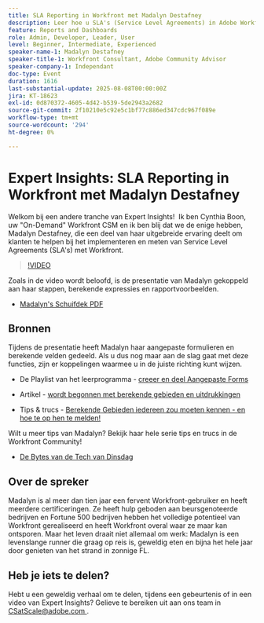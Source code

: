 ```yaml
---
title: SLA Reporting in Workfront met Madalyn Destafney
description: Leer hoe u SLA's (Service Level Agreements) in Adobe Workfront kunt implementeren en meten met deskundige tips van Madalyn Destafney, inclusief stapsgewijze instructies, berekende praktijkvoorbeelden en aanbevolen procedures voor aangepaste formulieren.
feature: Reports and Dashboards
role: Admin, Developer, Leader, User
level: Beginner, Intermediate, Experienced
speaker-name-1: Madalyn Destafney
speaker-title-1: Workfront Consultant, Adobe Community Advisor
speaker-company-1: Independant
doc-type: Event
duration: 1616
last-substantial-update: 2025-08-08T00:00:00Z
jira: KT-18623
exl-id: 0d870372-4605-4d42-b539-5de2943a2682
source-git-commit: 2f10210e5c92e5c1bf77c886ed347cdc967f089e
workflow-type: tm+mt
source-wordcount: '294'
ht-degree: 0%

---
```


# Expert Insights: SLA Reporting in Workfront met Madalyn Destafney

Welkom bij een andere tranche van Expert Insights!  Ik ben Cynthia Boon, uw &quot;On-Demand&quot; Workfront CSM en ik ben blij dat we de enige hebben, Madalyn Destafney, die een deel van haar uitgebreide ervaring deelt om klanten te helpen bij het implementeren en meten van Service Level Agreements (SLA&#39;s) met Workfront. 

>[!VIDEO](https://video.tv.adobe.com/v/3469901/?learn=on&enablevpops)

Zoals in de video wordt beloofd, is de presentatie van Madalyn gekoppeld aan haar stappen, berekende expressies en rapportvoorbeelden. 

* [ Madalyn&#39;s Schuifdek PDF ](https://cdn.experience.workfront.com/Training/Guides/Customer+Success+at+Scale/SLA+Reporting.pdf)

## Bronnen

Tijdens de presentatie heeft Madalyn haar aangepaste formulieren en berekende velden gedeeld. Als u dus nog maar aan de slag gaat met deze functies, zijn er koppelingen waarmee u in de juiste richting kunt wijzen. 

* De Playlist van het leerprogramma - [ creeer en deel Aangepaste Forms ](https://experienceleague.adobe.com/en/playlists/workfront-create-and-manage-custom-forms)

* Artikel - [ wordt begonnen met berekende gebieden en uitdrukkingen ](https://experienceleague.adobe.com/en/docs/workfront-learn/tutorials-workfront/custom-data/calculated-expressions/get-started-with-calculated-fields-and-expressions)

* Tips &amp; trucs - [ Berekende Gebieden iedereen zou moeten kennen - en hoe te op hen te melden!](https://experienceleague.adobe.com/en/docs/events/the-skill-exchange-recordings/workfront/apr2022/calculated-fields)

Wilt u meer tips van Madalyn? Bekijk haar hele serie tips en trucs in de Workfront Community! 

* [ De Bytes van de Tech van Dinsdag ](https://experienceleaguecommunities.adobe.com/t5/workfront-discussions/tuesday-tech-bytes/m-p/625812#M2742)

## Over de spreker 

Madalyn is al meer dan tien jaar een fervent Workfront-gebruiker en heeft meerdere certificeringen. Ze heeft hulp geboden aan beursgenoteerde bedrijven en Fortune 500 bedrijven hebben het volledige potentieel van Workfront gerealiseerd en heeft Workfront overal waar ze maar kan ontsporen. Maar het leven draait niet allemaal om werk: Madalyn is een levenslange runner die graag op reis is, geweldig eten en bijna het hele jaar door genieten van het strand in zonnige FL. 

## Heb je iets te delen?

Hebt u een geweldig verhaal om te delen, tijdens een gebeurtenis of in een video van Expert Insights? Gelieve te bereiken uit aan ons team in [ CSatScale@adobe.com ](mailto:CSatScale@adobe.com).
